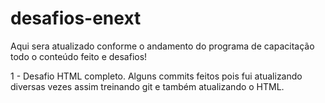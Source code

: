 # desafios-enext
Aqui sera atualizado conforme o andamento do programa de capacitação todo o conteúdo feito e desafios!

1 - Desafio HTML completo. Alguns commits feitos pois fui atualizando diversas vezes assim treinando git e também atualizando o HTML.